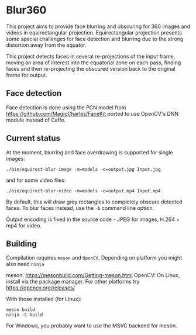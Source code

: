 # Blur360

This project aims to provide face blurring and obscuring for 360 images and videos in equirectangular projection. Equirectangular projection presents some special challenges
for face detection and blurring due to the strong distortion away from the equator.

This project detects faces in several re-projections of the input frame, moving an
area of interest into the equatorial zone on each pass, finding faces and then re-projecting the obscured version back to the original frame for output.

## Face detection

Face detection is done using the PCN model from https://github.com/MagicCharles/FaceKit ported to use OpenCV's DNN
module instead of Caffe.

## Current status

At the moment, blurring and face overdrawing is supported for single images:

```
./bin/equirect-blur-image -m=models -o=output.jpg Input.jpg
```

and for some video files:

```
./bin/equirect-blur-video -m=models -o=output.mp4 Input.mp4
```

By default, this will draw grey rectangles to completely obscure detected faces. To blur faces instead, use the `-b` command line option.

Output encoding is fixed in the source code - JPEG for images, H.264 + mp4 for video.

## Building

Compilation requires `meson` and `OpenCV`. Depending on platform you might also need `ninja`

meson: https://mesonbuild.com/Getting-meson.html
OpenCV: On Linux, install via the package manager. For other platforms try https://opencv.org/releases/

With those installed (for Linux):

```
meson build
ninja -C build
```

For Windows, you probably want to use the MSVC backend for meson.
